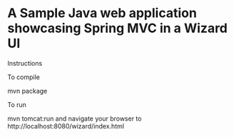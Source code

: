 # A Sample Java web application showcasing Spring MVC in a Wizard UI

Instructions

To compile

mvn package

To run 

mvn tomcat:run and navigate your browser to  http://localhost:8080/wizard/index.html
